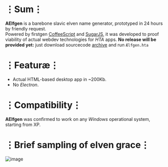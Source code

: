 # ⋮Sum⋮
__AElfgen__ is a barebone slavic elven name generator, prototyped in 24 hours by friendly request.  
Powered by firstgen [CoffeeScript](https://github.com/jashkenas/coffeescript) and [SugarJS](https://github.com/andrewplummer/Sugar), it was developed to proof viability of actual webdev technologies for _HTA_ apps.
__No release will be provided yet:__ just download sourcecode [archive](https://github.com/Guevara-chan/AElfgen/archive/master.zip) and run `Ælfgen.hta`

# ⋮Featuræ⋮
* Actual HTML-based desktop app in ~200Kb.
* No _Electron_.

# ⋮Compatibility⋮
__AElfgen__ was confirmed to work on any _Windows_ operational system, starting from XP.

# ⋮Brief sampling of elven grace⋮
![image](https://user-images.githubusercontent.com/8768470/46816739-4747ce00-cd86-11e8-8124-ee47854c9936.png)
